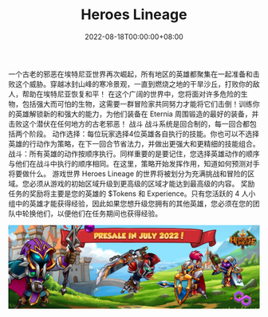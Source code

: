 ﻿---
title: "Heroes Lineage"
description: "Heroes Lineage 是一款奇幻主题的多人 RPG NFT 游戏，非常注重战略战斗和团队内容。"
date: 2022-08-18T00:00:00+08:00
lastmod: 2022-08-18T00:00:00+08:00
draft: false
authors: ["boogArno"]
featuredImage: "heroes-lineage.png"
tags: ["NFT Games","Heroes Lineage"]
categories: ["nfts"]
nfts: ["NFT Games"]
blockchain: "Polygon"
website: "https://dappradar.com/"
twitter: "https://twitter.com/Heroes_Lineage"
discord: "https://discord.com/invite/AGhjeBvyrS"
telegram: ""
github: ""
youtube: ""
twitch: ""
facebook: "https://www.facebook.com/heroeslineagegame/"
instagram: ""
reddit: ""
medium: ""
steam: ""
gitbook: ""
googleplay: ""
appstore: ""
status: "Live"
weight: 
lightgallery: true
toc: true
pinned: false
recommend: false
recommend1: false
---
一个古老的邪恶在埃特尼亚世界再次崛起，所有地区的英雄都聚集在一起准备和击败这个威胁。穿越冰封山峰的寒冷景观，一直到燃烧之地的干旱沙丘，打败你的敌人，帮助在埃特尼亚恢复和平！
在这个广阔的世界中，您将面对许多危险的生物，包括强大而可怕的生物，这需要一群冒险家共同努力才能将它们击倒！训练你的英雄解锁新的和强大的能力，为他们装备在 Eternia 周围锻造的最好的装备，并击败这个潜伏在任何地方的古老邪恶！
战斗
战斗系统是回合制的，每一回合都包括两个阶段。
动作选择：每位玩家选择4位英雄各自执行的技能。你也可以不选择英雄的行动作为策略，在下一回合节省法力，并做出更强大和更精细的技能组合。
战斗：所有英雄的动作按顺序执行。同样重要的是要记住，您选择英雄动作的顺序与他们在战斗中执行的顺序相同。在这里，策略开始发挥作用，知道如何预测对手将要做什么。
游戏世界
Heroes Lineage 的世界将被划分为充满挑战和冒险的区域。您必须从游戏的初始区域升级到更高级的区域才能达到最高级的内容。
奖励
任务的奖励将主要是您的英雄的 $Tokens 和 Experience。只有您活跃的 4 人小组中的英雄才能获得经验，因此如果您想升级您拥有的其他英雄，您必须在您的团队中轮换他们，以便他们在任务期间也获得经验。

![1080x360](1080x360.jpg)